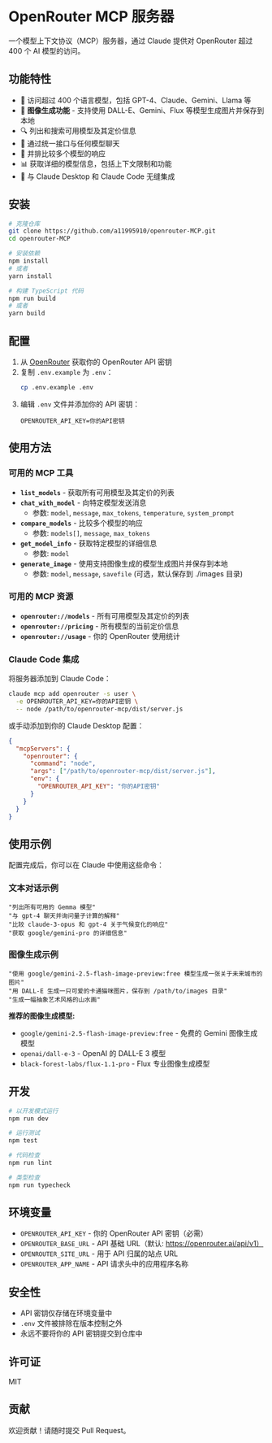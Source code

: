# OpenRouter MCP 服务器

一个模型上下文协议（MCP）服务器，通过 Claude 提供对 OpenRouter 超过 400 个 AI 模型的访问。

## 功能特性

- 🤖 访问超过 400 个语言模型，包括 GPT-4、Claude、Gemini、Llama 等
- 🎨 **图像生成功能** - 支持使用 DALL-E、Gemini、Flux 等模型生成图片并保存到本地
- 🔍 列出和搜索可用模型及其定价信息
- 💬 通过统一接口与任何模型聊天
- 🔄 并排比较多个模型的响应
- 📊 获取详细的模型信息，包括上下文限制和功能
- 🔧 与 Claude Desktop 和 Claude Code 无缝集成

## 安装

```bash
# 克隆仓库
git clone https://github.com/a11995910/openrouter-MCP.git
cd openrouter-MCP

# 安装依赖
npm install
# 或者
yarn install

# 构建 TypeScript 代码
npm run build
# 或者
yarn build
```

## 配置

1. 从 [OpenRouter](https://openrouter.ai/keys) 获取你的 OpenRouter API 密钥
2. 复制 `.env.example` 为 `.env`：
   ```bash
   cp .env.example .env
   ```
3. 编辑 `.env` 文件并添加你的 API 密钥：
   ```env
   OPENROUTER_API_KEY=你的API密钥
   ```

## 使用方法

### 可用的 MCP 工具

- **`list_models`** - 获取所有可用模型及其定价的列表
- **`chat_with_model`** - 向特定模型发送消息
  - 参数: `model`, `message`, `max_tokens`, `temperature`, `system_prompt`
- **`compare_models`** - 比较多个模型的响应
  - 参数: `models[]`, `message`, `max_tokens`
- **`get_model_info`** - 获取特定模型的详细信息
  - 参数: `model`
- **`generate_image`** - 使用支持图像生成的模型生成图片并保存到本地
  - 参数: `model`, `message`, `savefile` (可选，默认保存到 ./images 目录)

### 可用的 MCP 资源

- **`openrouter://models`** - 所有可用模型及其定价的列表
- **`openrouter://pricing`** - 所有模型的当前定价信息
- **`openrouter://usage`** - 你的 OpenRouter 使用统计

### Claude Code 集成

将服务器添加到 Claude Code：

```bash
claude mcp add openrouter -s user \
  -e OPENROUTER_API_KEY=你的API密钥 \
  -- node /path/to/openrouter-mcp/dist/server.js
```

或手动添加到你的 Claude Desktop 配置：

```json
{
  "mcpServers": {
    "openrouter": {
      "command": "node",
      "args": ["/path/to/openrouter-mcp/dist/server.js"],
      "env": {
        "OPENROUTER_API_KEY": "你的API密钥"
      }
    }
  }
}
```

## 使用示例

配置完成后，你可以在 Claude 中使用这些命令：

### 文本对话示例
```
"列出所有可用的 Gemma 模型"
"与 gpt-4 聊天并询问量子计算的解释"
"比较 claude-3-opus 和 gpt-4 关于气候变化的响应"
"获取 google/gemini-pro 的详细信息"
```

### 图像生成示例
```
"使用 google/gemini-2.5-flash-image-preview:free 模型生成一张关于未来城市的图片"
"用 DALL-E 生成一只可爱的卡通猫咪图片，保存到 /path/to/images 目录"
"生成一幅抽象艺术风格的山水画"
```

**推荐的图像生成模型:**
- `google/gemini-2.5-flash-image-preview:free` - 免费的 Gemini 图像生成模型
- `openai/dall-e-3` - OpenAI 的 DALL-E 3 模型
- `black-forest-labs/flux-1.1-pro` - Flux 专业图像生成模型

## 开发

```bash
# 以开发模式运行
npm run dev

# 运行测试
npm test

# 代码检查
npm run lint

# 类型检查
npm run typecheck
```

## 环境变量

- `OPENROUTER_API_KEY` - 你的 OpenRouter API 密钥（必需）
- `OPENROUTER_BASE_URL` - API 基础 URL（默认: https://openrouter.ai/api/v1）
- `OPENROUTER_SITE_URL` - 用于 API 归属的站点 URL
- `OPENROUTER_APP_NAME` - API 请求头中的应用程序名称

## 安全性

- API 密钥仅存储在环境变量中
- `.env` 文件被排除在版本控制之外
- 永远不要将你的 API 密钥提交到仓库中

## 许可证

MIT

## 贡献

欢迎贡献！请随时提交 Pull Request。